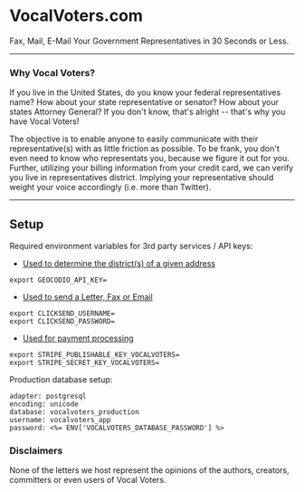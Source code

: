VocalVoters.com
==========

Fax, Mail, E-Mail Your Government Representatives in 30 Seconds or Less.

------------------------

### Why Vocal Voters?

If you live in the United States, do you know your federal representatives name? How about your state representative or senator? How about your states Attorney General? If you don't know, that's alright -- that's why you have Vocal Voters!

The objective is to enable anyone to easily communicate with their representative(s) with as little friction as possible. To be frank, you don't even need to know who representats you, because we figure it out for you. Further, utilizing your billing information from your credit card, we can verify you live in representatives district. Implying your representative should weight your voice accordingly (i.e. more than Twitter).

------------------------

## Setup

Required environment variables for 3rd party services / API keys:

* [Used to determine the district(s) of a given address](https://www.geocod.io/)

```
export GEOCODIO_API_KEY=
```

* [Used to send a Letter, Fax or Email](https://www.clicksend.com/us/)
```
export CLICKSEND_USERNAME=
export CLICKSEND_PASSWORD=
```

* [Used for payment processing](https://stripe.com/)
```
export STRIPE_PUBLISHABLE_KEY_VOCALVOTERS=
export STRIPE_SECRET_KEY_VOCALVOTERS=
```

Production database setup:
```
adapter: postgresql
encoding: unicode
database: vocalvoters_production
username: vocalvoters_app
password: <%= ENV['VOCALVOTERS_DATABASE_PASSWORD'] %>
```

### Disclaimers

None of the letters we host represent the opinions of the authors, creators, committers or even users of Vocal Voters.